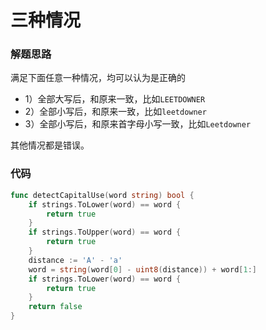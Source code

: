 # 三种情况
### 解题思路
满足下面任意一种情况，均可以认为是正确的
* 1）全部大写后，和原来一致，比如``LEETDOWNER``
* 2）全部小写后，和原来一致，比如``leetdowner``
* 3）全部小写后，和原来首字母小写一致，比如``Leetdowner``

其他情况都是错误。

### 代码

```go
func detectCapitalUse(word string) bool {
	if strings.ToLower(word) == word {
		return true
	}
	if strings.ToUpper(word) == word {
		return true
	}
	distance := 'A' - 'a'
	word = string(word[0] - uint8(distance)) + word[1:]
	if strings.ToLower(word) == word {
		return true
	}
	return false
}
```

